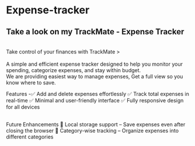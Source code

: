 # Expense-tracker
<h2>Take a look on my TrackMate - Expense Tracker</h2>
<br>
Take control of your finances with TrackMate >
<br>
<br>
 A simple and efficient expense tracker designed to help you monitor your spending, categorize expenses, and stay within budget. 
 <br>
 We are providing easiest way to manage expenses, Get a full view so you know where to save.
<br>

 Features
-✅ Add and delete expenses effortlessly
✅ Track total expenses in real-time
✅ Minimal and user-friendly interface
✅ Fully responsive design for all devices

<br>
 Future Enhancements
🔹 Local storage support – Save expenses even after closing the browser
🔹 Category-wise tracking – Organize expenses into different categories


